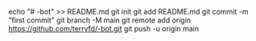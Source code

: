 echo "# -bot" >> README.md
git init
git add README.md
git commit -m "first commit"
git branch -M main
git remote add origin https://github.com/terryfd/-bot.git
git push -u origin main